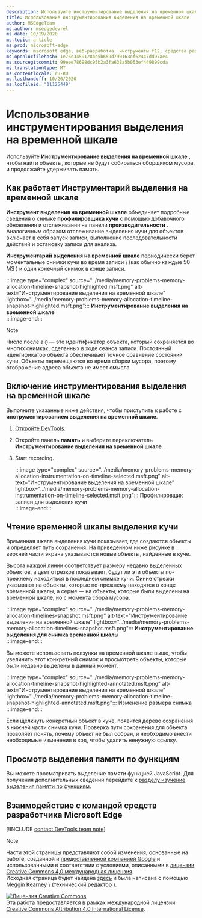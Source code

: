 ```yaml
---
description: Используйте инструментирование выделения на временной шкале, чтобы найти объекты, которые не будут собираться сборщиком мусора, и продолжайте удерживать память.
title: Использование инструментирования выделения на временной шкале
author: MSEdgeTeam
ms.author: msedgedevrel
ms.date: 10/19/2020
ms.topic: article
ms.prod: microsoft-edge
keywords: microsoft edge, веб-разработка, инструменты f12, средства разработчика
ms.openlocfilehash: 1e76e3459128be5b659d790163ef62447dd97ae4
ms.sourcegitcommit: 99eee78698dc95b2a3fa638a5b063ef449899cda
ms.translationtype: MT
ms.contentlocale: ru-RU
ms.lasthandoff: 10/20/2020
ms.locfileid: "11125449"
---
```

<!-- Copyright Meggin Kearney 

   Licensed under the Apache License, Version 2.0 (the "License");
   you may not use this file except in compliance with the License.
   You may obtain a copy of the License at

       https://www.apache.org/licenses/LICENSE-2.0

   Unless required by applicable law or agreed to in writing, software
   distributed under the License is distributed on an "AS IS" BASIS,
   WITHOUT WARRANTIES OR CONDITIONS OF ANY KIND, either express or implied.
   See the License for the specific language governing permissions and
   limitations under the License. -->

# Использование инструментирования выделения на временной шкале  

Используйте **Инструментирование выделения на временной шкале** , чтобы найти объекты, которые не будут собираться сборщиком мусора, и продолжайте удерживать память.  

## Как работает Инструментарий выделения на временной шкале  

**Инструмент выделения на временной шкале** объединяет подробные сведения о снимке **профилировщика кучи** с помощью добавочного обновления и отслеживания на панели **производительности** .  Аналогичным образом отслеживание выделения кучи для объектов включает в себя запуск записи, выполнение последовательности действий и остановку записи для анализа.  

<!--todo: add profile memory problems (heap profiler) section when available  -->  
<!--todo: add profile evaluate performance (Performance panel) section when available  -->  

**Инструментарий выделения на временной шкале** периодически берет моментальные снимки кучи во время записи \ (как обычно каждые 50 MS \) и один конечный снимок в конце записи.  

:::image type="complex" source="../media/memory-problems-memory-allocation-timeline-snapshot-highlighted.msft.png" alt-text="Инструментирование выделения на временной шкале" lightbox="../media/memory-problems-memory-allocation-timeline-snapshot-highlighted.msft.png":::
   **Инструментирование выделения на временной шкале**  
:::image-end:::  

> [!NOTE]
> Число после a `@` — это идентификатор объекта, который сохраняется во многих снимках, сделанных в ходе сеанса записи.  Постоянный идентификатор объекта обеспечивает точное сравнение состояний кучи.  Объекты перемещаются во время сборки мусора, поэтому отображение адреса объекта не имеет смысла.  

## Включение инструментирования выделения на временной шкале  

Выполните указанные ниже действия, чтобы приступить к работе с **инструментированием выделения на временной шкале**.  

1.  [Откройте DevTools][DevtoolsOpenIndex].  
1.  Откройте панель **память** и выберите переключатель **Инструментирование выделения на временной шкале** .  
1.  Start recording.  
    
    :::image type="complex" source="../media/memory-problems-memory-allocation-instrumentation-on-timeline-selected.msft.png" alt-text="Инструментирование выделения на временной шкале" lightbox="../media/memory-problems-memory-allocation-instrumentation-on-timeline-selected.msft.png":::
       Профилировщик записи для выделения кучи  
    :::image-end:::  
    
## Чтение временной шкалы выделения кучи  

Временная шкала выделения кучи показывает, где создаются объекты и определяет путь сохранения.  На приведенном ниже рисунке в верхней части экрана указываются новые объекты, найденные в куче.  

Высота каждой линии соответствует размеру недавно выделенных объектов, а цвет отрезков показывает, будут ли эти объекты по-прежнему находиться в последнем снимке кучи.  Синие отрезки указывают на объекты, которые по-прежнему находятся в конце временной шкалы, а серые — на объекты, которые были выделены на временной шкале, но с момента сбора мусора.  

:::image type="complex" source="../media/memory-problems-memory-allocation-timelines-snapshot.msft.png" alt-text="Инструментирование выделения на временной шкале" lightbox="../media/memory-problems-memory-allocation-timelines-snapshot.msft.png":::
   **Инструментирование выделения для снимка временной шкалы**  
:::image-end:::  

<!--In the following figure, an action was performed 3 times.  The sample program caches five objects, so the last five blue bars are expected.  But the left-most blue bar indicates a potential problem.  -->  
<!--todo: redo figure 4 with multiple click actions  -->  

Вы можете использовать ползунки на временной шкале выше, чтобы увеличить этот конкретный снимок и просмотреть объекты, которые были недавно выделены в данный момент.  

:::image type="complex" source="../media/memory-problems-memory-allocation-timeline-snapshot-highlighted-annotated.msft.png" alt-text="Инструментирование выделения на временной шкале" lightbox="../media/memory-problems-memory-allocation-timeline-snapshot-highlighted-annotated.msft.png":::
   Изменение размера снимка  
:::image-end:::  

Если щелкнуть конкретный объект в куче, появится дерево сохранения в нижней части снимка кучи.  Проверка пути сохранения для объекта позволяет понять, почему объект не был собран, и необходимо внести необходимые изменения в код, чтобы удалить ненужную ссылку.  

## Просмотр выделения памяти по функциям  

Вы можете просматривать выделение памяти функцией JavaScript.  Для получения дополнительных сведений перейдите к [разделу изучение выделения памяти по функциям][DevtoolsMemoryProblemsIndexInvestigateMemoryAllocationFunction].  

## Взаимодействие с командой средств разработчика Microsoft Edge  

[!INCLUDE [contact DevTools team note](../includes/contact-devtools-team-note.md)]  

<!-- links -->  

[DevToolsOpenIndex]: ../open.md "Открыть Microsoft EDGE (Chromium) DevTools | Документы Microsoft"
[DevtoolsMemoryProblemsIndexInvestigateMemoryAllocationFunction]: ./index.md#investigate-memory-allocation-by-function "Исследование выделения памяти функцией — устранение проблем с памятью | Документы Microsoft"  

<!--[HeapProfiler]: ./heap-snapshots.md "How to Record Heap Snapshots"  -->  
<!--[PerformancePanel]: ../profile/evaluate-performance/timeline-tool ""  -->  

[MicrosoftEdgeChannel]: https://www.microsoftedgeinsider.com/download "Скачайте канал Microsoft Edge"  

> [!NOTE]
> Части этой страницы представляют собой изменения, основанные на работе, созданной и [предоставленной компанией Google][GoogleSitePolicies] и использованными в соответствии с условиями, описанными в [лицензии Creative Commons 4,0 международная лицензия][CCA4IL].  
> Исходная страница будет найдена [здесь](https://developers.google.com/web/tools/chrome-devtools/memory-problems/allocation-profiler) и была написана с помощью [Meggin Kearney][MegginKearney] \ (технический редактор \).  

[![Лицензия Creative Commons][CCby4Image]][CCA4IL]  
Эта работа предоставляется в рамках международной лицензии [Creative Commons Attribution 4.0 International License][CCA4IL].  

[CCA4IL]: https://creativecommons.org/licenses/by/4.0  
[CCby4Image]: https://i.creativecommons.org/l/by/4.0/88x31.png  
[GoogleSitePolicies]: https://developers.google.com/terms/site-policies  
[KayceBasques]: https://developers.google.com/web/resources/contributors/kaycebasques  
[MegginKearney]: https://developers.google.com/web/resources/contributors/megginkearney  
